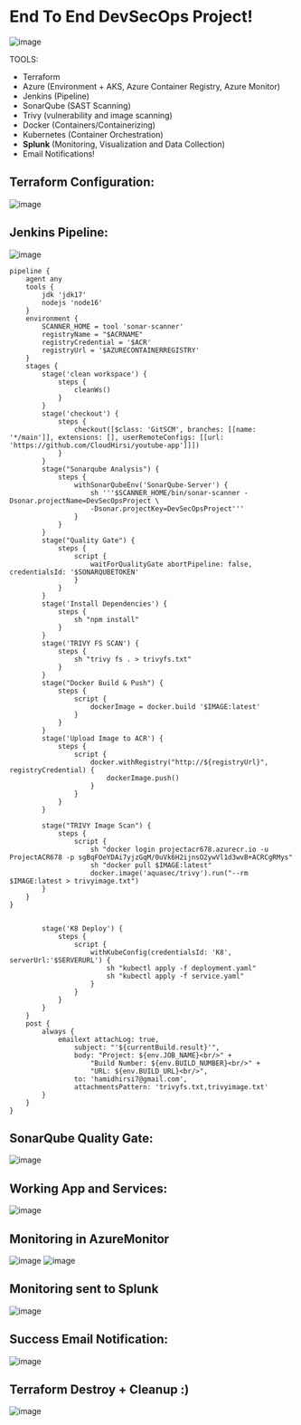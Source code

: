# End To End DevSecOps Project!
![image](https://github.com/CloudHirsi/DevSecOpsProject1/assets/153539293/2c5b5e51-6a60-48ca-bd4b-353242ef15fd)


TOOLS:
- Terraform
- Azure (Environment + AKS, Azure Container Registry, Azure Monitor)
- Jenkins (Pipeline)
- SonarQube (SAST Scanning)
- Trivy (vulnerability and image scanning)
- Docker (Containers/Containerizing)
- Kubernetes (Container Orchestration)
- **Splunk** (Monitoring, Visualization and Data Collection)
- Email Notifications!

## Terraform Configuration:
![image](https://github.com/CloudHirsi/DevSecOpsProject1/assets/153539293/c574d72d-69cd-4046-9938-d8eb870fbfa5)

## Jenkins Pipeline:
![image](https://github.com/CloudHirsi/DevSecOpsProject1/assets/153539293/0f53cc60-c377-47e9-a758-190da2de8a5b)

``` 
pipeline {
    agent any
    tools {
        jdk 'jdk17'
        nodejs 'node16'
    }
    environment {
        SCANNER_HOME = tool 'sonar-scanner'
        registryName = "$ACRNAME"
        registryCredential = '$ACR'
        registryUrl = '$AZURECONTAINERREGISTRY'
    }
    stages {
        stage('clean workspace') {
            steps {
                cleanWs()
            }
        }
        stage('checkout') {
            steps {
                checkout([$class: 'GitSCM', branches: [[name: '*/main']], extensions: [], userRemoteConfigs: [[url: 'https://github.com/CloudHirsi/youtube-app']]])
            }
        }
        stage("Sonarqube Analysis") {
            steps {
                withSonarQubeEnv('SonarQube-Server') {
                    sh '''$SCANNER_HOME/bin/sonar-scanner -Dsonar.projectName=DevSecOpsProject \
                    -Dsonar.projectKey=DevSecOpsProject'''
                }
            }
        }
        stage("Quality Gate") {
            steps {
                script {
                    waitForQualityGate abortPipeline: false, credentialsId: '$SONARQUBETOKEN'
                }
            }
        }
        stage('Install Dependencies') {
            steps {
                sh "npm install"
            }
        }
        stage('TRIVY FS SCAN') {
            steps {
                sh "trivy fs . > trivyfs.txt"
            }
        }
        stage("Docker Build & Push") {
            steps {
                script {
                    dockerImage = docker.build '$IMAGE:latest'
                }
            }
        }
        stage('Upload Image to ACR') {
            steps {   
                script {
                    docker.withRegistry("http://${registryUrl}", registryCredential) {
                        dockerImage.push()
                    }
                }
            }
        }
        
        stage("TRIVY Image Scan") {
            steps {
                script {
                    sh "docker login projectacr678.azurecr.io -u ProjectACR678 -p sgBqFOeYDAi7yjzGqM/0uVk6H2ijnsO2ywVl1d3wvB+ACRCgRMys"
                    sh "docker pull $IMAGE:latest"
                    docker.image('aquasec/trivy').run("--rm $IMAGE:latest > trivyimage.txt")
        }
    }
}


        stage('K8 Deploy') {
            steps {
                script {
                    withKubeConfig(credentialsId: 'K8', serverUrl:'$SERVERURL') {
                        sh "kubectl apply -f deployment.yaml"
                        sh "kubectl apply -f service.yaml"
                    }
                }
            }
        }
    }
    post {
        always {
            emailext attachLog: true,
                subject: "'${currentBuild.result}'",
                body: "Project: ${env.JOB_NAME}<br/>" +
                    "Build Number: ${env.BUILD_NUMBER}<br/>" +
                    "URL: ${env.BUILD_URL}<br/>",
                to: 'hamidhirsi7@gmail.com',                              
                attachmentsPattern: 'trivyfs.txt,trivyimage.txt'
        }
    }
}

```
## SonarQube Quality Gate:
![image](https://github.com/CloudHirsi/DevSecOpsProject1/assets/153539293/ccc680f5-5606-4d38-ac95-062cc1c5bb3c)

## Working App and Services:
![image](https://github.com/CloudHirsi/DevSecOpsProject1/assets/153539293/b7ebff40-0ba2-4ccf-8738-de0d97ac94ed)

## Monitoring in AzureMonitor
![image](https://github.com/CloudHirsi/DevSecOpsProject1/assets/153539293/242f5e5a-1970-435c-a21f-c32f6c98d1ff)
![image](https://github.com/CloudHirsi/DevSecOpsProject1/assets/153539293/767a8970-affd-4598-81b1-8b5b1c30a85a)

## Monitoring sent to **Splunk**
![image](https://github.com/CloudHirsi/DevSecOpsProject1/assets/153539293/c7c7fcc5-d55e-4ae6-91bd-8b8f7cef06ca)

## Success Email Notification: 
![image](https://github.com/CloudHirsi/DevSecOpsProject1/assets/153539293/a46a6e16-56a4-4dd9-9089-45e6cd240e23)

## Terraform Destroy + Cleanup :)
![image](https://github.com/CloudHirsi/DevSecOpsProject1/assets/153539293/0b544e75-bce5-4a42-92a2-ace270f1ae18)











